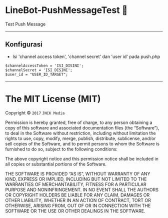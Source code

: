 # LineBot-PushMessageTest :pray:

Test Push Message

----------

Konfigurasi
--
- Isi 'channel access token', 'channel secret' dan 'user id' pada push.php
```
$channelAccessToken = 'ISI_DISINI';
$channelSecret = 'ISI_DISINI';
$user_id = "USER_ID_TARGET";
```

---
The MIT License (MIT)
=====================

Copyright © `2017` `JNCK Media`

Permission is hereby granted, free of charge, to any person
obtaining a copy of this software and associated documentation
files (the “Software”), to deal in the Software without
restriction, including without limitation the rights to use,
copy, modify, merge, publish, distribute, sublicense, and/or sell
copies of the Software, and to permit persons to whom the
Software is furnished to do so, subject to the following
conditions:

The above copyright notice and this permission notice shall be
included in all copies or substantial portions of the Software.

THE SOFTWARE IS PROVIDED “AS IS”, WITHOUT WARRANTY OF ANY KIND,
EXPRESS OR IMPLIED, INCLUDING BUT NOT LIMITED TO THE WARRANTIES
OF MERCHANTABILITY, FITNESS FOR A PARTICULAR PURPOSE AND
NONINFRINGEMENT. IN NO EVENT SHALL THE AUTHORS OR COPYRIGHT
HOLDERS BE LIABLE FOR ANY CLAIM, DAMAGES OR OTHER LIABILITY,
WHETHER IN AN ACTION OF CONTRACT, TORT OR OTHERWISE, ARISING
FROM, OUT OF OR IN CONNECTION WITH THE SOFTWARE OR THE USE OR
OTHER DEALINGS IN THE SOFTWARE.
